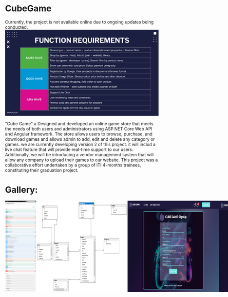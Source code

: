 # CubeGame

Currently, the project is not available online due to ongoing updates being conducted.
<img src="https://github.com/MarimEzz/CubeGame/blob/main/screenshots/All%20Requirments.png" width="750">

"Cube Game" a Designed and developed an online game store that meets the needs of both users and administrators using ASP.NET Core Web API and Angular framework. The store allows users to browse, purchase, and download games and allows admin to add, edit and delete any category or games. we are currently developing version 2 of this project. it will includ a live chat feature that will provide real-time support to our users. Additionally, we will be introducing a vendor management system that will allow any company to upload their games to our website. This project was a collaborative effort undertaken by a group of ITI 4-months trainees, constituting their graduation project.

# Gallery:
<div style="display:flex;">
<img src="https://github.com/MarimEzz/CubeGame/blob/main/screenshots/API%20Swagger.png" width="300" height="300">
<img src="https://github.com/MarimEzz/CubeGame/blob/main/screenshots/database%20tables.jpeg" width="300" height="300">
<img src="https://github.com/MarimEzz/CubeGame/blob/main/screenshots/signup.png" width="300" height="300">
<img src="https://github.com/MarimEzz/CubeGame/blob/main/screenshots/login.png" width="300" height="300">
<img src="https://github.com/MarimEzz/CubeGame/blob/main/screenshots/about-distribution.png" width="300" height="300">
<img src="https://github.com/MarimEzz/CubeGame/blob/main/screenshots/discover%20by%20lists.png" width="300" height="300">
<img src="https://github.com/MarimEzz/CubeGame/blob/main/screenshots/browse.png" width="300" height="300">
<img src="https://github.com/MarimEzz/CubeGame/blob/main/screenshots/filter%20by%20genre.png" width="300" height="300">
<img src="https://github.com/MarimEzz/CubeGame/blob/main/screenshots/filter.png" width="300" height="300">
<img src="https://github.com/MarimEzz/CubeGame/blob/main/screenshots/search.png" width="300" height="300">
<img src="https://github.com/MarimEzz/CubeGame/blob/main/screenshots/cover%20game.png" width="300" height="300">
<img src="https://github.com/MarimEzz/CubeGame/blob/main/screenshots/wishlist.png" width="300" height="300">
<img src="https://github.com/MarimEzz/CubeGame/blob/main/screenshots/cart.png" width="300" height="300">
<img src="https://github.com/MarimEzz/CubeGame/blob/main/screenshots/payment.png" width="300" height="300">
</div>
